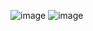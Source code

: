 ![image](https://user-images.githubusercontent.com/43116563/116794014-d1b0c400-aa8f-11eb-8688-5bab7742aeba.png)
![image](https://user-images.githubusercontent.com/43116563/116794034-e7be8480-aa8f-11eb-8175-15f0b8f4b394.png)

